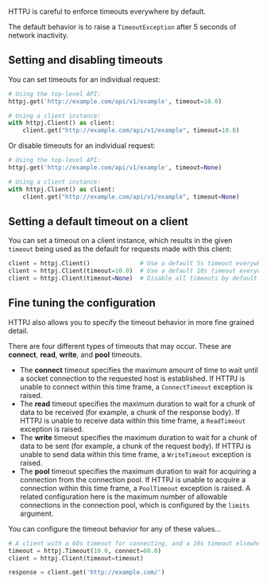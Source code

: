 HTTPJ is careful to enforce timeouts everywhere by default.

The default behavior is to raise a `TimeoutException` after 5 seconds of
network inactivity.

## Setting and disabling timeouts

You can set timeouts for an individual request:

```python
# Using the top-level API:
httpj.get('http://example.com/api/v1/example', timeout=10.0)

# Using a client instance:
with httpj.Client() as client:
    client.get("http://example.com/api/v1/example", timeout=10.0)
```

Or disable timeouts for an individual request:

```python
# Using the top-level API:
httpj.get('http://example.com/api/v1/example', timeout=None)

# Using a client instance:
with httpj.Client() as client:
    client.get("http://example.com/api/v1/example", timeout=None)
```

## Setting a default timeout on a client

You can set a timeout on a client instance, which results in the given
`timeout` being used as the default for requests made with this client:

```python
client = httpj.Client()              # Use a default 5s timeout everywhere.
client = httpj.Client(timeout=10.0)  # Use a default 10s timeout everywhere.
client = httpj.Client(timeout=None)  # Disable all timeouts by default.
```

## Fine tuning the configuration

HTTPJ also allows you to specify the timeout behavior in more fine grained detail.

There are four different types of timeouts that may occur. These are **connect**,
**read**, **write**, and **pool** timeouts.

* The **connect** timeout specifies the maximum amount of time to wait until
a socket connection to the requested host is established. If HTTPJ is unable to connect
within this time frame, a `ConnectTimeout` exception is raised.
* The **read** timeout specifies the maximum duration to wait for a chunk of
data to be received (for example, a chunk of the response body). If HTTPJ is
unable to receive data within this time frame, a `ReadTimeout` exception is raised.
* The **write** timeout specifies the maximum duration to wait for a chunk of
data to be sent (for example, a chunk of the request body). If HTTPJ is unable
to send data within this time frame, a `WriteTimeout` exception is raised.
* The **pool** timeout specifies the maximum duration to wait for acquiring
a connection from the connection pool. If HTTPJ is unable to acquire a connection
within this time frame, a `PoolTimeout` exception is raised. A related
configuration here is the maximum number of allowable connections in the
connection pool, which is configured by the `limits` argument.

You can configure the timeout behavior for any of these values...

```python
# A client with a 60s timeout for connecting, and a 10s timeout elsewhere.
timeout = httpj.Timeout(10.0, connect=60.0)
client = httpj.Client(timeout=timeout)

response = client.get('http://example.com/')
```
